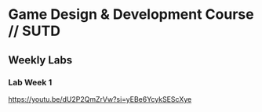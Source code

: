 # Game Design & Development Course // SUTD

## Weekly Labs

### Lab Week 1

https://youtu.be/dU2P2QmZrVw?si=yEBe6YcykSEScXye
